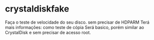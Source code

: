 # crystaldiskfake
Faça o teste de velocidade do seu disco. sem precisar de HDPARM Terá mais informações: como teste de cópia Será basico, porém similar ao CrystalDisk e sem precisar de acesso root.
